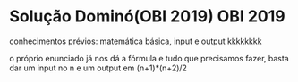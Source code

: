 # Solução Dominó(OBI 2019) OBI 2019

conhecimentos prévios: matemática básica, input e output kkkkkkkk

o próprio enunciado já nos dá a fórmula e tudo que precisamos fazer, basta dar um input no n e um output em (n+1)*(n+2)/2
